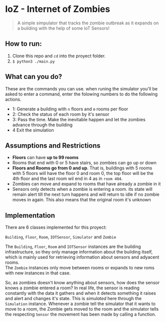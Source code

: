 # IoZ - Internet of Zombies

> A simple simpulator that tracks the zombie outbreak as it expands on a building with the help of some IoT Sensors!

## How to run:

1. Clone this repo and `cd` into the proyect folder.
2.   ```$ python3 ./main.py```

## What can you do?

These are the commands you can use. when runing the simulator you'll be asked to enter a command, enter the folowing numbers to do the following actions.

- 1: Generate a building with `n` floors and `m` rooms per floor
- 2: Check the status of each room by it's sensor
- 3: Pass the time. Make the inevitable happen and let the zombies advance through the building
- 4 Exit the simulation

## Assumptions and Restrictions

- **Floors** can have **up to 99 rooms**
- Rooms that end with 0 or 5 have stairs, so zombies can go up or down
- **Floors and Rooms go from 0 and up**. That is, buildings with 5 rooms with 5 floors will have the floor 0 and room 0,  the top floor will be the 4th floor and the last room wil end in 4 as in `room 404`.
- Zombies can move and expand to rooms that have already a zombie in it
- Sensors only detects when a zombie is entering a room. its state will remain alert till the next turn happens and will return to idle if no zombie moves in again. This also means that the original room it's unknown


## Implementation

There are 6 classes implemented for this proyect:  

`Building`,
`Floor`,
`Room`,
`IOTSensor`,
`Simulator` and
`Zombie`

The `Building`,
`Floor`,
`Room` and 
`IOTSensor` instances are the building infrastructure, so they only manage information about the building itself, which is mainly used for retrieving information about sensors and adyacent rooms.  
The `Zombie` instances only move between rooms or expands to new roms with new instances in that case.

So, as zombies doesn't know anything about sensors, how does the sensor knows a zombie entered a room?  In real life, the sensor is reading constantly with the data it gathers and when it detects something it raises and alert and changes it's state. This is *simulated* here through the `Simulation` instance. Whenever a zombie tell the simulator that it wants to move to a room, the Zombie gets moved to the room and the simulator tells the respecting `Sensor` the movement has been made by calling a function.
